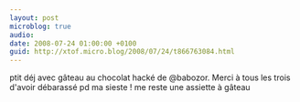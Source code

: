 ```yaml
---
layout: post
microblog: true
audio: 
date: 2008-07-24 01:00:00 +0100
guid: http://xtof.micro.blog/2008/07/24/t866763084.html
---
```

ptit déj avec gâteau au chocolat hacké de @babozor. Merci à tous les trois d'avoir débarassé pd ma sieste ! me reste une assiette à gâteau
